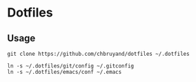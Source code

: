 # Dotfiles

## Usage

```
git clone https://github.com/chbruyand/dotfiles ~/.dotfiles

ln -s ~/.dotfiles/git/config ~/.gitconfig
ln -s ~/.dotfiles/emacs/conf ~/.emacs
```
